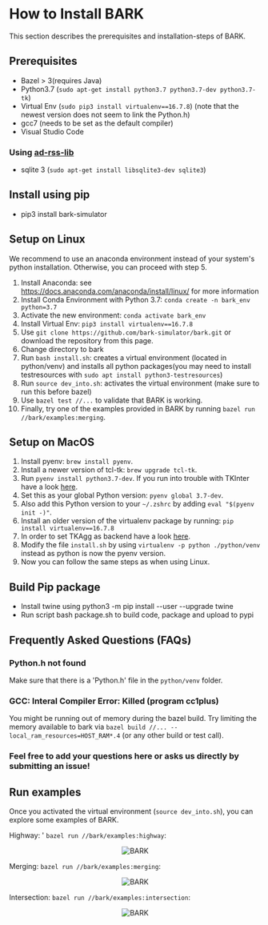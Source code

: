 How to Install BARK
================================

This section describes the prerequisites and installation-steps of BARK.


## Prerequisites

* Bazel > 3(requires Java)
* Python3.7 (`sudo apt-get install python3.7 python3.7-dev python3.7-tk`)
* Virtual Env (`sudo pip3 install virtualenv==16.7.8`) (note that the newest version does not seem to link the Python.h)
* gcc7 (needs to be set as the default compiler)
* Visual Studio Code

### Using [ad-rss-lib](https://github.com/intel/ad-rss-lib)

* sqlite 3 (`sudo apt-get install libsqlite3-dev sqlite3`)

## Install using pip
* pip3 install bark-simulator

## Setup on Linux

We recommend to use an anaconda environment instead of your system's python installation. Otherwise, you can proceed with step 5.

1. Install Anaconda: see https://docs.anaconda.com/anaconda/install/linux/ for more information
2. Install Conda Environment with Python 3.7: `conda create -n bark_env python=3.7`
3. Activate the new environment: `conda activate bark_env`
4. Install Virtual Env: `pip3 install virtualenv==16.7.8`
5. Use `git clone https://github.com/bark-simulator/bark.git` or download the repository from this page.
6. Change directory to bark
8. Run `bash install.sh`: creates a virtual environment (located in python/venv) and installs all python packages(you may need to install testresources with ```sudo apt install python3-testresources```)
9. Run `source dev_into.sh`: activates the virtual environment (make sure to run this before bazel)
10. Use `bazel test //...` to validate that BARK is working.
11. Finally, try one of the examples provided in BARK by running `bazel run //bark/examples:merging`.


## Setup on MacOS

1. Install pyenv: `brew install pyenv`.
2. Install a newer version of tcl-tk: `brew upgrade tcl-tk`.
3. Run `pyenv install python3.7-dev`. If you run into trouble with TKInter have a look [here](https://stackoverflow.com/questions/60469202/unable-to-install-tkinter-with-pyenv-pythons-on-macos).
4. Set this as your global Python version: `pyenv global 3.7-dev`.
5. Also add this Python version to your `~/.zshrc` by adding `eval "$(pyenv init -)"`.
6. Install an older version of the virtualenv package by running: `pip install virtualenv==16.7.8`
7. In order to set TKAgg as backend have a look [here](https://stackoverflow.com/questions/21784641/installation-issue-with-matplotlib-python).
8. Modify the file `install.sh` by using `virtualenv -p python ./python/venv` instead as python is now the pyenv version.
9. Now you can follow the same steps as when using Linux.


## Build Pip package
* Install twine using python3 -m pip install --user --upgrade twine
* Run script bash package.sh to build code, package and upload to pypi

## Frequently Asked Questions (FAQs)

### Python.h not found

Make sure that there is a 'Python.h' file in the `python/venv` folder.

### GCC: Interal Compiler Error: Killed (program cc1plus)

You might be running out of memory during the bazel build. 
Try limiting the memory available to bark via 
`bazel build //... --local_ram_resources=HOST_RAM*.4` (or any other build or test call).

### Feel free to add your questions here or asks us directly by submitting an issue!


## Run examples
Once you activated the virtual environment (`source dev_into.sh`), you can explore some examples of BARK.

Highway: ' `bazel run //bark/examples:highway`:
<p align="center">
<img src="https://github.com/bark-simulator/bark/raw/master/docs/source/gifs/bark_highway.gif" alt="BARK" />
</p>

Merging: `bazel run //bark/examples:merging`:
<p align="center">
<img src="https://github.com/bark-simulator/bark/raw/master/docs/source/gifs/bark_merging.gif" alt="BARK" />
</p>

Intersection: `bazel run //bark/examples:intersection`:
<p align="center">
<img src="https://github.com/bark-simulator/bark/raw/master/docs/source/gifs/bark_intersection.gif" alt="BARK" />
</p>
